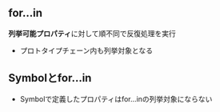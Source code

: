## for…in
**列挙可能プロパティ**に対して順不同で反復処理を実行
- プロトタイプチェーン内も列挙対象となる

## Symbolとfor…in

- Symbolで定義したプロパティはfor…inの列挙対象にならない
